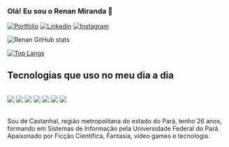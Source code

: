 ### Olá! Eu sou o Renan Miranda 👋

[![Portfólio](https://img.shields.io/website?label=RenanMiranda.dev&style=for-the-badge&url=https://renanmiranda.dev/)](https://renanmiranda.dev)
[![Linkedin](https://img.shields.io/badge/LinkedIn-0077B5?style=for-the-badge&logo=linkedin&logoColor=white)](https://linkedin.com/in/renanbmiranda/)
[![Instagram](https://img.shields.io/badge/Instagram-E4405F?style=for-the-badge&logo=instagram&logoColor=white)](https://www.instagram.com/renanmirandadev/)

![Renan GitHub stats](https://github-readme-stats.vercel.app/api?username=renanbmiranda&show_icons=true&theme=dracula)

[![Top Langs](https://github-readme-stats.vercel.app/api/top-langs/?username=anuraghazra)](https://github.com/anuraghazra/github-readme-stats)

## Tecnologias que uso no meu dia a dia

<div style="display: inline_block"><br/>
<img align="center alt="html5" src="https://img.shields.io/badge/HTML5-E34F26?style=for-the-badge&logo=html5&logoColor=white"/>
<img align="center alt="css3" src="https://img.shields.io/badge/CSS3-1572B6?style=for-the-badge&logo=css3&logoColor=white"/>
<img align="center alt="javascript" src="https://img.shields.io/badge/JavaScript-323330?style=for-the-badge&logo=javascript&logoColor=F7DF1E"/>
<img align="center alt="typescript" src="https://img.shields.io/badge/TypeScript-007ACC?style=for-the-badge&logo=typescript&logoColor=white"/>
<img align="center alt="react" src="https://img.shields.io/badge/React-20232A?style=for-the-badge&logo=react&logoColor=61DAFB"/>
<img align="center alt="vue" src="https://img.shields.io/badge/Vue.js-35495E?style=for-the-badge&logo=vue.js&logoColor=4FC08D"/>
<img align="center alt="tailwind" src="https://img.shields.io/badge/Tailwind_CSS-38B2AC?style=for-the-badge&logo=tailwind-css&logoColor=white"/>
</div><br/>

Sou de Castanhal, região metropolitana do estado do Pará, tenho 26 anos, formando em Sistemas de Informação pela Universidade Federal do Pará.
Apaixonado por Ficção Científica, Fantasia, vídeo games e tecnologia.

